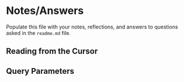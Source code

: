 # Notes/Answers

Populate this file with your notes, reflections, and answers to questions asked in the `readme.md` file.

## Reading from the Cursor



## Query Parameters


